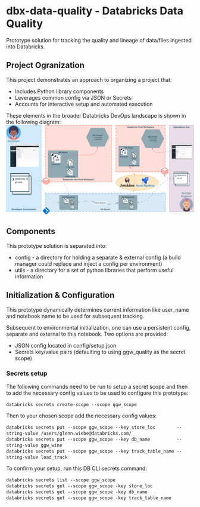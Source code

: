 # dbx-data-quality - Databricks Data Quality  
  
Prototype solution for tracking the quality and lineage of data/files ingested into Databricks.  
  
## Project Ogranization  
    
This project demonstrates an approach to organizing a project that:
- Includes Python library components
- Leverages common config via JSON or Secrets
- Accounts for interactive setup and automated execution
  
These elements in the broader Databricks DevOps landscape is shown in the following diagram:
![Databricks Developer & Operations Landsape](./images/DevOps.png "Databrisk DevOps")

## Components  
  
This prototype solution is separated into:
- config - a directory for holding a separate & external config (a build manager could replace and inject a config per environment)
- utils - a directory for a set of python libraries that perform useful information  
  
## Initialization & Configuration  
  
This prototype dynamically determines current information like user_name and notebook name to be used for subsequent tracking.  
  
Subsequent to environmental initialization, one can use a persistent config, separate and external to this notebook. Two options are provided:
- JSON config located in config/setup.json
- Secrets key/value pairs (defaulting to using ggw_quality as the secret scope)
  
### Secrets setup  
  
The following commands need to be run to setup a secret scope and then to add the necessary config values to be used to configure this prototype:  
```
databricks secrets create-scope --scope ggw_scope
```
  
Then to your chosen scope add the necessary config values:
```
databricks secrets put --scope ggw_scope --key store_loc        --string-value /users/glenn.wiebe@databricks.com/
databricks secrets put --scope ggw_scope --key db_name          --string-value ggw_wine
databricks secrets put --scope ggw_scope --key track_table_name --string-value load_track
```  
  
To confirm your setup, run this DB CLI secrets command:
```
databricks secrets list --scope ggw_scope
databricks secrets get --scope ggw_scope -key store_loc
databricks secrets get --scope ggw_scope -key db_name
databricks secrets get --scope ggw_scope -key track_table_name
```
  
